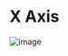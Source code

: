 # X Axis

![image](https://github.com/user-attachments/assets/b2b93608-4788-4759-b5cd-0c034f63183f)

